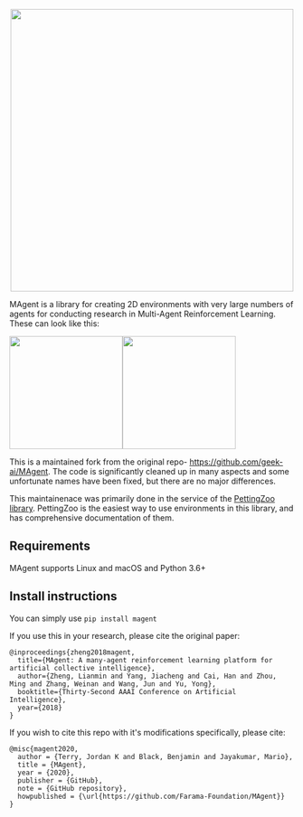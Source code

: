 <p align="center">
    <img src="readme.png" width="500px"/>
</p>

MAgent is a library for creating 2D environments with very large numbers of agents for conducting research in Multi-Agent Reinforcement Learning. These can look like this:

<img src="magent-graph-1.gif" width="200"><img src="magent-graph-2.gif" width="200">

This is a maintained fork from the original repo- https://github.com/geek-ai/MAgent. The code is significantly cleaned up in many aspects and some unfortunate names have been fixed, but there are no major differences.

This maintainenace was primarily done in the service of the [PettingZoo library](https://github.com/Farama-Foundation/PettingZoo). PettingZoo is the easiest way to use environments in this library, and has comprehensive documentation of them.

## Requirements
MAgent supports Linux and macOS and Python 3.6+


## Install instructions
You can simply use `pip install magent`


If you use this in your research, please cite the original paper:

```
@inproceedings{zheng2018magent,
  title={MAgent: A many-agent reinforcement learning platform for artificial collective intelligence},
  author={Zheng, Lianmin and Yang, Jiacheng and Cai, Han and Zhou, Ming and Zhang, Weinan and Wang, Jun and Yu, Yong},
  booktitle={Thirty-Second AAAI Conference on Artificial Intelligence},
  year={2018}
}
```

If you wish to cite this repo with it's modifications specifically, please cite:

```
@misc{magent2020,
  author = {Terry, Jordan K and Black, Benjamin and Jayakumar, Mario},
  title = {MAgent},
  year = {2020},
  publisher = {GitHub},
  note = {GitHub repository},
  howpublished = {\url{https://github.com/Farama-Foundation/MAgent}}
}
```
